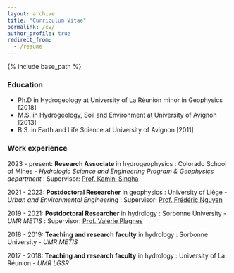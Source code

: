 ```yaml
---
layout: archive
title: "Curriculum Vitae"
permalink: /cv/
author_profile: true
redirect_from:
  - /resume
---
```


{% include base_path %}


### Education

* Ph.D in Hydrogeology at University of La Réunion minor in Geophysics [2018]
* M.S. in Hydrogeology, Soil and Environment at University of Avignon [2013]
* B.S. in Earth and Life Science at University of Avignon [2011]


### Work experience

2023 - present: **Research Associate** in hydrogeophysics
:   Colorado School of Mines - *Hydrologic Science and Engineering Program & Geophysics department* 
:   Supervisor: [Prof. Kamini Singha](https://geology.mines.edu/project/singha-kamini/) 
<!--:   Duties includes: -->  
  
2021 - 2023: **Postdoctoral Researcher** in geophysics
:   University of Liège - *Urban and Environmental Engineering*
:   Supervisor: [Prof. Frédéric Nguyen](https://www.uliege.be/cms/c_9054334/fr/repertoire?uid=U185739)
<!--:   Duties includes: -->  
  
2019 - 2021: **Postdoctoral Researcher** in hydrology
:   Sorbonne University - *UMR METIS*
:   Supervisor: [Prof. Valérie Plagnes](https://www.metis.upmc.fr/fr/node/448)
<!--:   Duties includes: -->  
  
2018 - 2019: **Teaching and research faculty** in hydrology
:   Sorbonne University - *UMR METIS*
<!--:   Duties includes: -->  
  
2017 - 2018: **Teaching and research faculty** in hydrology
:   University of La Réunion - *UMR LGSR*
<!--:   Duties includes: -->  
  

<!--### Publications
  
### Talks
  
### Teaching
  
### Service and leadership
-->
